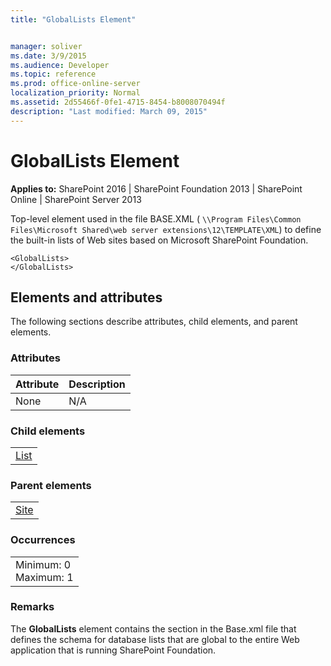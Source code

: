 ```yaml
---
title: "GlobalLists Element"


manager: soliver
ms.date: 3/9/2015
ms.audience: Developer
ms.topic: reference
ms.prod: office-online-server
localization_priority: Normal
ms.assetid: 2d55466f-0fe1-4715-8454-b8008070494f
description: "Last modified: March 09, 2015"
---
```


# GlobalLists Element

 
  
 **Applies to:** SharePoint 2016 | SharePoint Foundation 2013 | SharePoint Online | SharePoint Server 2013
  
Top-level element used in the file BASE.XML ( `\\Program Files\Common Files\Microsoft Shared\web server extensions\12\TEMPLATE\XML`) to define the built-in lists of Web sites based on Microsoft SharePoint Foundation.
  
```
<GlobalLists>
</GlobalLists>
```

## Elements and attributes

The following sections describe attributes, child elements, and parent elements.

### Attributes

|**Attribute**|**Description**|
|:-----|:-----|
|None  <br/> |N/A  <br/> |
   
### Child elements

||
|:-----|
|[List](list-element-list.md)|
   
### Parent elements

||
|:-----|
|[Site](site-element.md)|
   
### Occurrences

||
|:-----|
|Minimum: 0  <br/> Maximum: 1  <br/> |
   
### Remarks

The **GlobalLists** element contains the section in the Base.xml file that defines the schema for database lists that are global to the entire Web application that is running SharePoint Foundation. 
  

